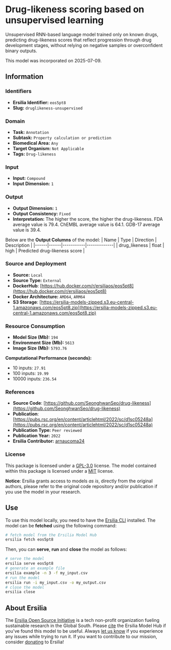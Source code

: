 # Drug-likeness scoring based on unsupervised learning

Unsupervised RNN-based language model trained only on known drugs, predicting drug-likeness scores that reflect progression through drug development stages, without relying on negative samples or overconfident binary outputs.

This model was incorporated on 2025-07-09.

## Information
### Identifiers
- **Ersilia Identifier:** `eos5pt8`
- **Slug:** `druglikeness-unsupervised`

### Domain
- **Task:** `Annotation`
- **Subtask:** `Property calculation or prediction`
- **Biomedical Area:** `Any`
- **Target Organism:** `Not Applicable`
- **Tags:** `Drug-likeness`

### Input
- **Input:** `Compound`
- **Input Dimension:** `1`

### Output
- **Output Dimension:** `1`
- **Output Consistency:** `Fixed`
- **Interpretation:** The higher the score, the higher the drug-likeness. FDA average value is 79.4. ChEMBL average value is 64.1. GDB-17 average value is 39.4.

Below are the **Output Columns** of the model:
| Name | Type | Direction | Description |
|------|------|-----------|-------------|
| drug_likeness | float | high | Predicted drug-likeness score |


### Source and Deployment
- **Source:** `Local`
- **Source Type:** `External`
- **DockerHub**: [https://hub.docker.com/r/ersiliaos/eos5pt8](https://hub.docker.com/r/ersiliaos/eos5pt8)
- **Docker Architecture:** `AMD64`, `ARM64`
- **S3 Storage**: [https://ersilia-models-zipped.s3.eu-central-1.amazonaws.com/eos5pt8.zip](https://ersilia-models-zipped.s3.eu-central-1.amazonaws.com/eos5pt8.zip)

### Resource Consumption
- **Model Size (Mb):** `194`
- **Environment Size (Mb):** `5613`
- **Image Size (Mb):** `5793.76`

**Computational Performance (seconds):**
- 10 inputs: `27.91`
- 100 inputs: `19.99`
- 10000 inputs: `236.54`

### References
- **Source Code**: [https://github.com/SeonghwanSeo/drug-likeness](https://github.com/SeonghwanSeo/drug-likeness)
- **Publication**: [https://pubs.rsc.org/en/content/articlehtml/2022/sc/d1sc05248a](https://pubs.rsc.org/en/content/articlehtml/2022/sc/d1sc05248a)
- **Publication Type:** `Peer reviewed`
- **Publication Year:** `2022`
- **Ersilia Contributor:** [arnaucoma24](https://github.com/arnaucoma24)

### License
This package is licensed under a [GPL-3.0](https://github.com/ersilia-os/ersilia/blob/master/LICENSE) license. The model contained within this package is licensed under a [MIT](LICENSE) license.

**Notice**: Ersilia grants access to models _as is_, directly from the original authors, please refer to the original code repository and/or publication if you use the model in your research.


## Use
To use this model locally, you need to have the [Ersilia CLI](https://github.com/ersilia-os/ersilia) installed.
The model can be **fetched** using the following command:
```bash
# fetch model from the Ersilia Model Hub
ersilia fetch eos5pt8
```
Then, you can **serve**, **run** and **close** the model as follows:
```bash
# serve the model
ersilia serve eos5pt8
# generate an example file
ersilia example -n 3 -f my_input.csv
# run the model
ersilia run -i my_input.csv -o my_output.csv
# close the model
ersilia close
```

## About Ersilia
The [Ersilia Open Source Initiative](https://ersilia.io) is a tech non-profit organization fueling sustainable research in the Global South.
Please [cite](https://github.com/ersilia-os/ersilia/blob/master/CITATION.cff) the Ersilia Model Hub if you've found this model to be useful. Always [let us know](https://github.com/ersilia-os/ersilia/issues) if you experience any issues while trying to run it.
If you want to contribute to our mission, consider [donating](https://www.ersilia.io/donate) to Ersilia!
